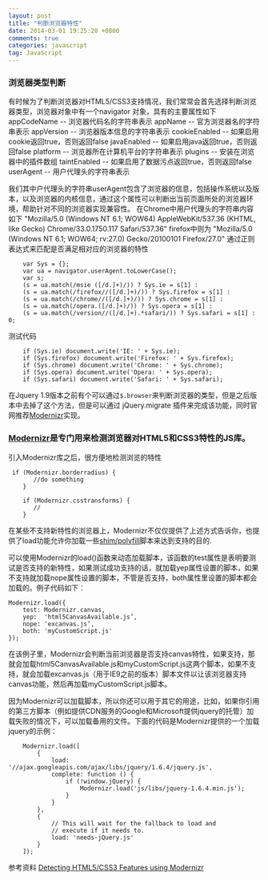 ```yaml
---
layout: post
title: "判断浏览器特性"
date: 2014-03-01 19:25:20 +0800
comments: true
categories: javascript
tag: JavaScript
---
```


### 浏览器类型判断
有时候为了判断浏览器对HTML5/CSS3支持情况，我们常常会首先选择判断浏览器类型，浏览器对象中有一个navigator 对象，具有的主要属性如下
	appCodeName	--	浏览器代码名的字符串表示
	appName	--	官方浏览器名的字符串表示
	appVersion	--	浏览器版本信息的字符串表示
	cookieEnabled	--	如果启用cookie返回true，否则返回false
	javaEnabled	--	如果启用java返回true，否则返回false
	platform	--	浏览器所在计算机平台的字符串表示
	plugins	--	安装在浏览器中的插件数组
	taintEnabled	--	如果启用了数据污点返回true，否则返回false
	userAgent	--	用户代理头的字符串表示

我们其中户代理头的字符串userAgent包含了浏览器的信息，包括操作系统以及版本，以及浏览器的内核信息，通过这个属性可以判断出当前页面所处的浏览器环境，帮助针对不同的浏览器实现兼容性。
在Chrome中用户代理头的字符串内容如下
	"Mozilla/5.0 (Windows NT 6.1; WOW64) AppleWebKit/537.36 (KHTML, like Gecko) Chrome/33.0.1750.117 Safari/537.36"
firefox中则为
	"Mozilla/5.0 (Windows NT 6.1; WOW64; rv:27.0) Gecko/20100101 Firefox/27.0" 
通过正则表达式来匹配是否满足相对应的浏览器的特性

     	var Sys = {}; 
        var ua = navigator.userAgent.toLowerCase(); 
        var s; 
        (s = ua.match(/msie ([/d.]+)/)) ? Sys.ie = s[1] : 
        (s = ua.match(/firefox//([/d.]+)/)) ? Sys.firefox = s[1] : 
        (s = ua.match(/chrome//([/d.]+)/)) ? Sys.chrome = s[1] : 
        (s = ua.match(/opera.([/d.]+)/)) ? Sys.opera = s[1] : 
        (s = ua.match(/version//([/d.]+).*safari/)) ? Sys.safari = s[1] : 0;
测试代码

		if (Sys.ie) document.write('IE: ' + Sys.ie); 
        if (Sys.firefox) document.write('Firefox: ' + Sys.firefox); 
        if (Sys.chrome) document.write('Chrome: ' + Sys.chrome); 
        if (Sys.opera) document.write('Opera: ' + Sys.opera); 
        if (Sys.safari) document.write('Safari: ' + Sys.safari);

 在Jquery 1.9版本之前有个可以通过`$.browser`来判断浏览器的类型，但是之后版本中去掉了这个方法，但是可以通过 jQuery.migrate 插件来完成该功能，同时官网推荐[Modernizr](http://modernizr.com/)实现。

###  [Modernizr](http://modernizr.com/)是专门用来检测浏览器对HTML5和CSS3特性的JS库。

 引入Modernizr库之后，很方便地检测浏览的特性

	 if (Modernizr.borderradius) {
	       //do something
	    }
	        
	    if (Modernizr.csstransforms) {
	       //
	    }
在某些不支持新特性的浏览器上，Modernizr不仅仅提供了上述方式告诉你，也提供了load功能允许你加载一些[shim/polyfill](https://github.com/Modernizr/Modernizr/wiki/HTML5-Cross-Browser-Polyfills)脚本来达到支持的目的.

可以使用Modernizr的load()函数来动态加载脚本，该函数的test属性是表明要测试是否支持的新特性，如果测试成功支持的话，就加载yep属性设置的脚本，如果不支持就加载nope属性设置的脚本，不管是否支持，both属性里设置的脚本都会加载的。例子代码如下：

	Modernizr.load({
	    test: Modernizr.canvas,
	    yep:  'html5CanvasAvailable.js’,
	    nope: 'excanvas.js’, 
	    both: 'myCustomScript.js' 
	});
在该例子里，Modernizr会判断当前浏览器是否支持canvas特性，如果支持，那就会加载html5CanvasAvailable.js和myCustomScript.js这两个脚本，如果不支持，就会加载excanvas.js（用于IE9之前的版本）脚本文件以让该浏览器支持canvas功能，然后再加载myCustomScript.js脚本。

因为Modernizr可以加载脚本，所以你还可以用于其它的用途，比如，如果你引用的第三方脚本（例如提供CDN服务的Google和Microsoft提供jquery的托管）加载失败的情况下，可以加载备用的文件。下面的代码是Modernizr提供的一个加载jquery的示例：

		Modernizr.load([
		    {
		        load: '//ajax.googleapis.com/ajax/libs/jquery/1.6.4/jquery.js',
		        complete: function () {
		            if (!window.jQuery) {
		                Modernizr.load('js/libs/jquery-1.6.4.min.js');
		            }
		        }
		    },
		    {
		        // This will wait for the fallback to load and
		        // execute if it needs to.
		        load: 'needs-jQuery.js'
		    }
		]);

参考资料 [Detecting HTML5/CSS3 Features using Modernizr](http://weblogs.asp.net/dwahlin/archive/2011/11/16/detecting-html5-css3-features-using-modernizr.aspx)